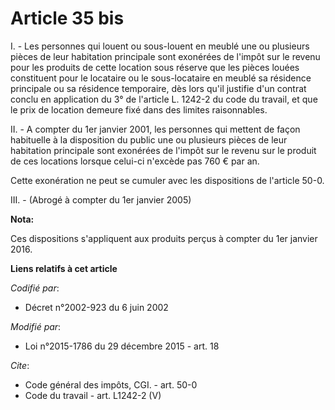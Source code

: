 # Article 35 bis

I. - Les personnes qui louent ou sous-louent en meublé une ou plusieurs pièces de leur habitation principale sont exonérées
de l'impôt sur le revenu pour les produits de cette location sous réserve que les pièces louées constituent pour le locataire
ou le sous-locataire en meublé sa résidence principale ou sa résidence temporaire, dès lors qu'il justifie d'un contrat
conclu en application du 3° de l'article L. 1242-2 du code du travail, et que le prix de location demeure fixé dans des
limites raisonnables.

II. - A compter du 1er janvier 2001, les personnes qui mettent de façon habituelle à la disposition du public une ou
plusieurs pièces de leur habitation principale sont exonérées de l'impôt sur le revenu sur le produit de ces locations
lorsque celui-ci n'excède pas 760 € par an.

Cette exonération ne peut se cumuler avec les dispositions de l'article 50-0. 

III. - (Abrogé à compter du 1er janvier 2005)

**Nota:**

Ces dispositions s'appliquent aux produits perçus à compter du 1er janvier 2016.

**Liens relatifs à cet article**

_Codifié par_:

  - Décret n°2002-923 du 6 juin 2002

_Modifié par_:

  - Loi n°2015-1786 du 29 décembre 2015 - art. 18

_Cite_:

  - Code général des impôts, CGI. - art. 50-0
  - Code du travail - art. L1242-2 (V)
